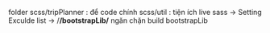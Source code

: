 folder
    scss/tripPlanner : để code chính
    scss/util : tiện ích
    live sass -> Setting Exculde list -> /**/bootstrapLib/** ngăn chặn build bootstrapLib